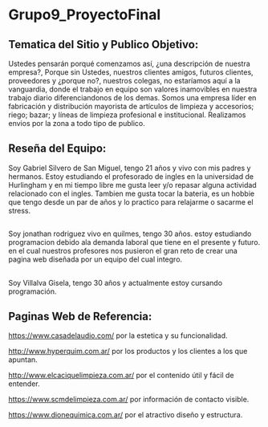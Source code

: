 # Grupo9_ProyectoFinal

##  Tematica del Sitio y Publico Objetivo:
Ustedes pensarán porqué comenzamos así, ¿una descripción de nuestra empresa?, Porque sin Ustedes, nuestros clientes amigos, futuros clientes, proveedores y ¿porque no?, nuestros colegas, no estaríamos aquí a la vanguardia, donde el trabajo en equipo son valores inamovibles en nuestra trabajo diario diferenciandonos de los demas. Somos una empresa líder en fabricación y distribución mayorista de artículos de limpieza y accesorios; riego; bazar; y líneas de limpieza profesional e institucional. Realizamos envios por la zona a todo tipo de publico.

## Reseña del Equipo:
Soy Gabriel Silvero de San Miguel, tengo 21 años y vivo con mis padres y hermanos. Estoy estudiando el profesorado de ingles en la universidad de Hurlingham y en mi tiempo libre me gusta leer y/o repasar alguna actividad relacionado con el ingles. Tambien me gusta tocar la bateria, es un hobbie que tengo desde un par de años y lo practico para relajarme o sacarme el stress.
##
Soy jonathan rodriguez vivo en quilmes, tengo 30 años. estoy estudiando programacion debido ala demanda laboral que tiene en el presente y futuro. en el cual nuestros profesores nos pusieron el gran reto de crear una pagina web diseñada por un equipo del cual integro.  
##
Soy Villalva Gisela, tengo 30 años y actualmente estoy cursando programación.
##

## Paginas Web de Referencia:
https://www.casadelaudio.com/ por la estetica y su funcionalidad.

http://www.hyperquim.com.ar/ por los productos y los clientes a los que apuntan. 

http://www.elcaciquelimpieza.com.ar/ por el contenido útil y fácil de entender.

https://www.scmdelimpieza.com.ar/ por información de contacto visible.

https://www.dionequimica.com.ar/ por el atractivo diseño y estructura.
